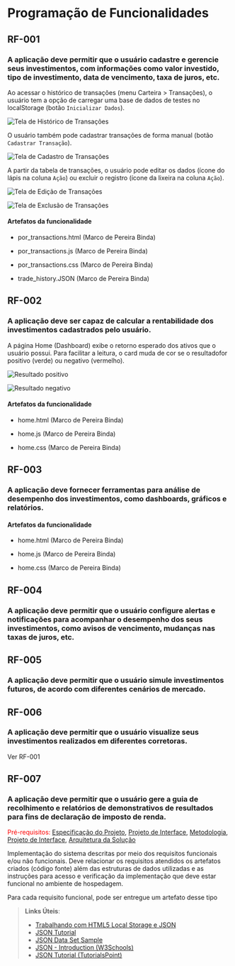 # Programação de Funcionalidades

## RF-001 

### A aplicação deve permitir que o usuário cadastre e gerencie seus investimentos, com informações como valor investido, tipo de investimento, data de vencimento, taxa de juros, etc.

Ao acessar o histórico de transações (menu Carteira > Transações), o usuário tem a opção de carregar uma base de dados de testes no localStorage (botão `Inicializar Dados`). 

![Tela de Histórico de Transações](img/rf_01_transacoes.jpg)

O usuário também pode cadastrar transações de forma manual (botão `Cadastrar Transação`).

![Tela de Cadastro de Transações](img/rf_01_cadastrar_transacoes.jpg)

A partir da tabela de transações, o usuário pode editar os dados (ícone do lápis na coluna `Ação`) ou excluir o registro (ícone da lixeira na coluna `Ação`). 

![Tela de Edição de Transações](img/rf_01_editar_transacoes.jpg)

![Tela de Exclusão de Transações](img/rf_01_excluir_transacoes.jpg)

#### Artefatos da funcionalidade

- por_transactions.html (Marco de Pereira Binda)

- por_transactions.js (Marco de Pereira Binda)

- por_transactions.css (Marco de Pereira Binda)

- trade_history.JSON (Marco de Pereira Binda)

## RF-002 

### A aplicação deve ser capaz de calcular a rentabilidade dos investimentos cadastrados pelo usuário.

A página Home (Dashboard) exibe o retorno esperado dos ativos que o usuário possui. Para facilitar a leitura, o card muda de cor se o resultadofor positivo (verde) ou negativo (vermelho).

![Resultado positivo](img/rf_02_rentabilidade_01.jpg)

![Resultado negativo](img/rf_02_rentabilidade_02.jpg)



#### Artefatos da funcionalidade

- home.html (Marco de Pereira Binda)

- home.js (Marco de Pereira Binda)

- home.css (Marco de Pereira Binda)

## RF-003 

### A aplicação deve fornecer ferramentas para análise de desempenho dos investimentos, como dashboards, gráficos e relatórios.

#### Artefatos da funcionalidade

- home.html (Marco de Pereira Binda)

- home.js (Marco de Pereira Binda)

- home.css (Marco de Pereira Binda)

## RF-004 

### A aplicação deve permitir que o usuário configure alertas e notificações para acompanhar o desempenho dos seus investimentos, como avisos de vencimento, mudanças nas taxas de juros, etc.

## RF-005 

### A aplicação deve permitir que o usuário simule investimentos futuros, de acordo com diferentes cenários de mercado.

## RF-006 

### A aplicação deve permitir que o usuário visualize seus investimentos realizados em diferentes corretoras.

Ver RF-001 

## RF-007 

### A aplicação deve permitir que o usuário gere a guia de recolhimento e relatórios de demonstrativos de resultados para fins de declaração de imposto de renda.


<span style="color:red">Pré-requisitos: <a href="2-Especificação do Projeto.md"> Especificação do Projeto</a></span>, <a href="3-Projeto de Interface.md"> Projeto de Interface</a>, <a href="4-Metodologia.md"> Metodologia</a>, <a href="3-Projeto de Interface.md"> Projeto de Interface</a>, <a href="5-Arquitetura da Solução.md"> Arquitetura da Solução</a>

Implementação do sistema descritas por meio dos requisitos funcionais e/ou não funcionais. Deve relacionar os requisitos atendidos os artefatos criados (código fonte) além das estruturas de dados utilizadas e as instruções para acesso e verificação da implementação que deve estar funcional no ambiente de hospedagem.

Para cada requisito funcional, pode ser entregue um artefato desse tipo

> **Links Úteis**:
>
> - [Trabalhando com HTML5 Local Storage e JSON](https://www.devmedia.com.br/trabalhando-com-html5-local-storage-e-json/29045)
> - [JSON Tutorial](https://www.w3resource.com/JSON)
> - [JSON Data Set Sample](https://opensource.adobe.com/Spry/samples/data_region/JSONDataSetSample.html)
> - [JSON - Introduction (W3Schools)](https://www.w3schools.com/js/js_json_intro.asp)
> - [JSON Tutorial (TutorialsPoint)](https://www.tutorialspoint.com/json/index.htm)